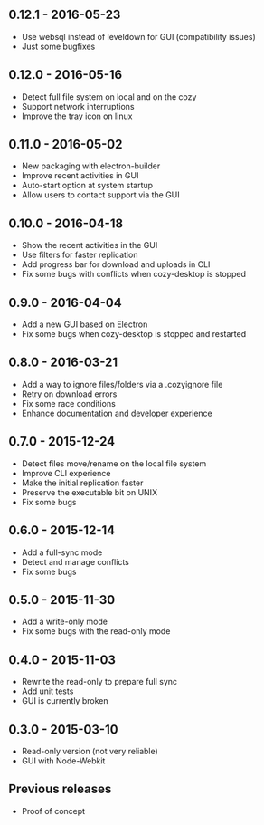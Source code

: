 ## 0.12.1 - 2016-05-23

* Use websql instead of leveldown for GUI (compatibility issues)
* Just some bugfixes

## 0.12.0 - 2016-05-16

* Detect full file system on local and on the cozy
* Support network interruptions
* Improve the tray icon on linux

## 0.11.0 - 2016-05-02

* New packaging with electron-builder
* Improve recent activities in GUI
* Auto-start option at system startup
* Allow users to contact support via the GUI

## 0.10.0 - 2016-04-18

- Show the recent activities in the GUI
- Use filters for faster replication
- Add progress bar for download and uploads in CLI
- Fix some bugs with conflicts when cozy-desktop is stopped

## 0.9.0 - 2016-04-04

* Add a new GUI based on Electron
* Fix some bugs when cozy-desktop is stopped and restarted

## 0.8.0 - 2016-03-21

- Add a way to ignore files/folders via a .cozyignore file
- Retry on download errors
- Fix some race conditions
- Enhance documentation and developer experience

## 0.7.0 - 2015-12-24

* Detect files move/rename on the local file system
* Improve CLI experience
* Make the initial replication faster
* Preserve the executable bit on UNIX
* Fix some bugs

## 0.6.0 - 2015-12-14

* Add a full-sync mode
* Detect and manage conflicts
* Fix some bugs

## 0.5.0 - 2015-11-30

- Add a write-only mode
- Fix some bugs with the read-only mode

## 0.4.0 - 2015-11-03

* Rewrite the read-only to prepare full sync
* Add unit tests
* GUI is currently broken

## 0.3.0 - 2015-03-10

* Read-only version (not very reliable)
* GUI with Node-Webkit

## Previous releases

* Proof of concept
